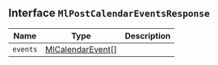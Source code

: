 ## Interface `MlPostCalendarEventsResponse`

| Name | Type | Description |
| - | - | - |
| `events` | [MlCalendarEvent](./MlCalendarEvent.md)[] | &nbsp; |
